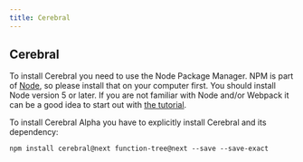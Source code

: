```yaml
---
title: Cerebral
---
```


## Cerebral

To install Cerebral you need to use the Node Package Manager. NPM is part of [Node](https://nodejs.org/en/), so please install that on your computer first. You should install Node version 5 or later. If you are not familiar with Node and/or Webpack it can be a good idea to start out with [the tutorial](../tutorial/01_introduction.html).

To install Cerebral Alpha you have to explicitly install Cerebral and its dependency:

`npm install cerebral@next function-tree@next --save --save-exact`
